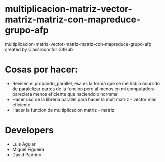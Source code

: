 # multiplicacion-matriz-vector-matriz-matriz-con-mapreduce-grupo-afp
multiplicacion-matriz-vector-matriz-matriz-con-mapreduce-grupo-afp created by Classroom for GitHub


# Cosas por hacer:


- Revisen el probando_parallel, esa es la forma que se me había ocurrido de paralelizar partes de la función pero al menos en mi computadora pareciera menos eficiente que haciendolo normmal 
- Hacer uso de la libreria parallel para hacer la mult matriz - vector más eficiente
- Hacer la funcion de multiplicacion matriz - matriz



# Developers

- Luis Aguiar
- Miguel Figueira
- David Padrino
